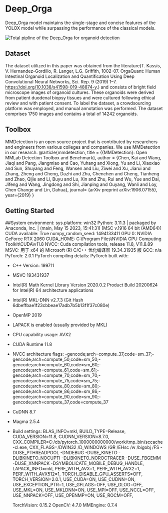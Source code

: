 # Deep_Orga
Deep_Orga model maintains the single-stage and concise features of the YOLOX model while surpassing the performance of the classical models.

![Total pipline of the Deep_Orga for organoid detection](https://github.com/sibet-lb/Deep_Orga/blob/main/Graphical%20Abstract.png)

## Dataset
The dataset utilized in this paper was obtained from the literature(T. Kassis, V. Hernandez-Gordillo, R. Langer, L.G. Griffith, 1002-07. OrgaQuant: Human Intestinal Organoid Localization and Quantification Using Deep Convolutional Neural Networks, Sci. Rep. 9 (2019) 1–7. https://doi.org/10.1038/s41598-019-48874-y.) and consists of bright field microscope images of organoid cultures. These organoids were derived from patient duodenal biopsy tissues and were cultured following ethical review and with patient consent. To label the dataset, a crowdsourcing platform was employed, and manual annotation was performed. The dataset comprises 1750 images and contains a total of 14242 organoids.

## Toolbox
MMDetection is an open source project that is contributed by researchers and engineers from various colleges and companies. We use MMDetection in our research.
@article{mmdetection,
  title   = {{MMDetection}: Open MMLab Detection Toolbox and Benchmark},
  author  = {Chen, Kai and Wang, Jiaqi and Pang, Jiangmiao and Cao, Yuhang and
             Xiong, Yu and Li, Xiaoxiao and Sun, Shuyang and Feng, Wansen and
             Liu, Ziwei and Xu, Jiarui and Zhang, Zheng and Cheng, Dazhi and
             Zhu, Chenchen and Cheng, Tianheng and Zhao, Qijie and Li, Buyu and
             Lu, Xin and Zhu, Rui and Wu, Yue and Dai, Jifeng and Wang, Jingdong
             and Shi, Jianping and Ouyang, Wanli and Loy, Chen Change and Lin, Dahua},
  journal= {arXiv preprint arXiv:1906.07155},
  year={2019}
}

## Getting Started
##System environment:
    sys.platform: win32
    Python: 3.11.3 | packaged by Anaconda, Inc. | (main, May 15 2023, 15:41:31) [MSC v.1916 64 bit (AMD64)]
    CUDA available: True
    numpy_random_seed: 1494133411
    GPU 0: NVIDIA GeForce RTX 2060
    CUDA_HOME: C:\Program Files\NVIDIA GPU Computing Toolkit\CUDA\v11.8
    NVCC: Cuda compilation tools, release 11.8, V11.8.89
    MSVC: 用于 x64 的 Microsoft (R) C/C++ 优化编译器 19.34.31935 版
    GCC: n/a
    PyTorch: 2.0.1
    PyTorch compiling details: PyTorch built with:
  - C++ Version: 199711
  - MSVC 193431937
  - Intel(R) Math Kernel Library Version 2020.0.2 Product Build 20200624 for Intel(R) 64 architecture applications
  - Intel(R) MKL-DNN v2.7.3 (Git Hash 6dbeffbae1f23cbbeae17adb7b5b13f1f37c080e)
  - OpenMP 2019
  - LAPACK is enabled (usually provided by MKL)
  - CPU capability usage: AVX2
  - CUDA Runtime 11.8
  - NVCC architecture flags: -gencode;arch=compute_37,code=sm_37;-gencode;arch=compute_50,code=sm_50;-gencode;arch=compute_60,code=sm_60;-gencode;arch=compute_61,code=sm_61;-gencode;arch=compute_70,code=sm_70;-gencode;arch=compute_75,code=sm_75;-gencode;arch=compute_80,code=sm_80;-gencode;arch=compute_86,code=sm_86;-gencode;arch=compute_90,code=sm_90;-gencode;arch=compute_37,code=compute_37
  - CuDNN 8.7
  - Magma 2.5.4
  - Build settings: BLAS_INFO=mkl, BUILD_TYPE=Release, CUDA_VERSION=11.8, CUDNN_VERSION=8.7.0, CXX_COMPILER=C:/cb/pytorch_1000000000000/work/tmp_bin/sccache-cl.exe, CXX_FLAGS=/DWIN32 /D_WINDOWS /GR /EHsc /w /bigobj /FS -DUSE_PTHREADPOOL -DNDEBUG -DUSE_KINETO -DLIBKINETO_NOCUPTI -DLIBKINETO_NOROCTRACER -DUSE_FBGEMM -DUSE_XNNPACK -DSYMBOLICATE_MOBILE_DEBUG_HANDLE, LAPACK_INFO=mkl, PERF_WITH_AVX=1, PERF_WITH_AVX2=1, PERF_WITH_AVX512=1, TORCH_DISABLE_GPU_ASSERTS=OFF, TORCH_VERSION=2.0.1, USE_CUDA=ON, USE_CUDNN=ON, USE_EXCEPTION_PTR=1, USE_GFLAGS=OFF, USE_GLOG=OFF, USE_MKL=ON, USE_MKLDNN=ON, USE_MPI=OFF, USE_NCCL=OFF, USE_NNPACK=OFF, USE_OPENMP=ON, USE_ROCM=OFF, 

    TorchVision: 0.15.2
    OpenCV: 4.7.0
    MMEngine: 0.7.4
